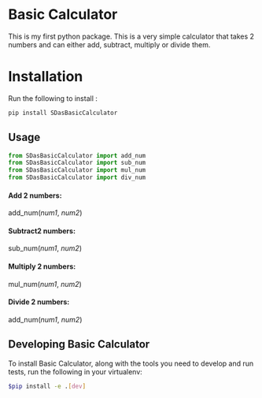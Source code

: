 # Basic Calculator

This is my first python package. This is a very simple calculator that takes 2 numbers and can either add, subtract, multiply or divide them.

# Installation

Run the following  to install :

```python
pip install SDasBasicCalculator 
```

## Usage

```python
from SDasBasicCalculator import add_num
from SDasBasicCalculator import sub_num
from SDasBasicCalculator import mul_num
from SDasBasicCalculator import div_num
```



#### Add 2 numbers:

add_num(*num1*, *num2*)

#### Subtract2 numbers:

sub_num(*num1*, *num2*)

#### Multiply 2 numbers:

mul_num(*num1*, *num2*)

#### Divide 2 numbers:

add_num(*num1*, *num2*)

## Developing Basic Calculator

To install Basic Calculator, along with the tools you need to develop and run tests, run the following in your virtualenv:

```bash
$pip install -e .[dev]
```
